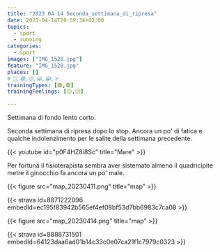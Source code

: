 ```yaml
---
title: "2023 04 14 Seconda_settimana_di_ripresa"
date: 2023-04-14T20:59:34+02:00
topics:
  - sport
  - running
categories:
  - Sport
images: ["IMG_1528.jpg"]
feature: "IMG_1528.jpg"
places: []
# 🔴,🟢,🟡,😀,😭,☠️
trainingTypes: [🟢,🟢]
trainingFeelings: [😐,😐]

---
```

Settimana di fondo lento corto.

<!--more--> 

Seconda settimana di ripresa dopo lo stop. Ancora un po' di fatica e qualche indolenzimento per le salite della settimana precedente.

{{< youtube id="p0F4HZ8i8Sc" title="Mare" >}}

Per fortuna il fisioterapista sembra aver sistemato almeno il quadricipite metre il ginocchio fa ancora un po' male.


{{< figure src="map_20230411.png" title="map" >}}

{{< strava id=8871222096 embedId=ec195f83942b565ef4ef08bf53d7bb6983c7ca08 >}}

{{< figure src="map_20230414.png" title="map" >}}

{{< strava id=8888731501 embedId=64123daa6ad01b14c33c0e07ca21f1c7979c0323 >}}
